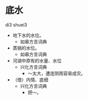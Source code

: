 # 底水
di3 shuei3
+ 地下水的水位。
  * 如皋方言词典
+ 蒸锅的水位。
  * 如皋方言词典
+ 河湖中原有的水量、水位
  * 兴化方言词典
    - ～太大，遭连阴雨容易成灾。
+ （借）内情、底细
  * 兴化方言词典
    - 把～。
